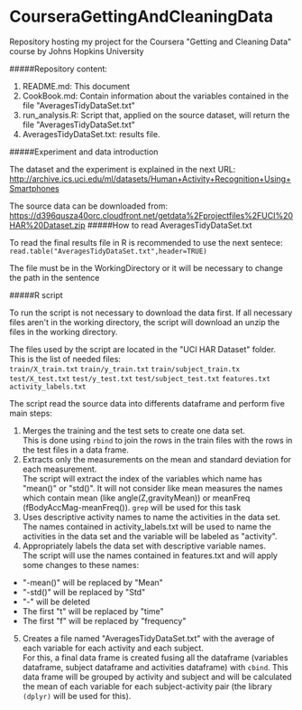 # CourseraGettingAndCleaningData
Repository hosting my project for the Coursera "Getting and Cleaning Data" course by Johns Hopkins University

#####Repository content:
1. README.md: This document
2. CookBook.md: Contain information about the variables contained in the file "AveragesTidyDataSet.txt"
3. run_analysis.R: Script that, applied on the source dataset, will return the file "AveragesTidyDataSet.txt"
4. AveragesTidyDataSet.txt: results file.

#####Experiment and data introduction

The dataset and the experiment is explained in the next URL:
http://archive.ics.uci.edu/ml/datasets/Human+Activity+Recognition+Using+Smartphones

The source data can be downloaded from:
https://d396qusza40orc.cloudfront.net/getdata%2Fprojectfiles%2FUCI%20HAR%20Dataset.zip 
#####How to read AveragesTidyDataSet.txt

To read the final results file in R is recommended to use the next sentece:  
`read.table("AveragesTidyDataSet.txt",header=TRUE)`

The file must be in the WorkingDirectory or it will be necessary to change the path in the sentence

#####R script   

To run the script is not necessary to download the data first. If all necessary files aren't in the working directory, the script will download an unzip the files in the working directory.

The files used by the script are located in the "UCI HAR Dataset" folder. This is the list of needed files:  
`train/X_train.txt`
`train/y_train.txt`
`train/subject_train.tx`
`test/X_test.txt`
`test/y_test.txt`
`test/subject_test.txt`
`features.txt`
`activity_labels.txt`

The script read the source data into differents dataframe and perform five main steps:

1. Merges the training and the test sets to create one data set.  
  This is done using `rbind` to join the rows in the train files with the rows in the test files in a data frame.
2. Extracts only the measurements on the mean and standard deviation for each measurement.   
  The script will extract the index of the variables which name has "mean()" or "std()".
  It will not consider like mean measures the names which contain mean (like angle(Z,gravityMean)) or meanFreq (fBodyAccMag-meanFreq()).
  `grep` will be used for this task
3. Uses descriptive activity names to name the activities in the data set.  
  The names contained in activity_labels.txt will be used to name the activities in the data set and the variable will be labeled as "activity".
4. Appropriately labels the data set with descriptive variable names.  
  The script will use the names contained in features.txt and will apply some changes to these names:
  * "-mean()" will be replaced by "Mean"
  * "-std()" will be replaced by "Std"
  * "-" will be deleted
  * The first "t" will be replaced by "time"
  * The first "f" will be replaced by "frequency"
5. Creates a file named "AveragesTidyDataSet.txt" with the average of each variable for each activity and each subject.  
  For this, a final data frame is created fusing all the dataframe (variables dataframe, subject dataframe and activities dataframe) with `cbind`. This data frame will be grouped by activity and subject and will be calculated the mean of each variable for each subject-activity pair (the library `(dplyr)` will be used for this).

